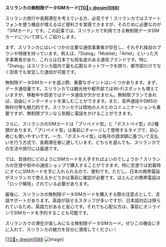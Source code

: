 **スリランカの無制限データSIMカード[[TG💪+ @esim1088](https://t.me/s/esim1088)]**

スリランカ旅行や長期滞在を考えている方、必見です！スリランカではスマートフォンを使う機会が増えるほど便利さを実感できますが、そのために必要なのが「SIMカード」です。この記事では、スリランカで利用できる無制限データSIMカードについて詳しくご紹介します。

まず、スリランカにはいくつかの主要な通信事業者が存在し、それぞれ独自のプランや特徴を持っています。例えば、「Dialog」「Mobitel」「Airtel」といった大手事業者があり、これらは日本でも知名度のある通信ブランドです。特に「Dialog」はスリランカ国内で最も広範なネットワークを誇り、都市部だけでなく田舎でも安定した通信が可能です。

無制限データSIMカードを選ぶ際、重要なポイントはいくつかあります。まず、データ通信量です。スリランカでは観光地や都市部ではWi-Fiスポットも増えていますが、移動中や田舎ではデータ通信が欠かせません。無制限プランであれば、自由にインターネットを楽しむことができます。また、音声通話やSMSの無料付帯も魅力的です。スリランカでは現地の人々とのコミュニケーションも重要ですが、無制限プランなら気軽に電話をかけることができます。

さらに、スリランカのSIMカードは「プリペイド型」と「ポストペイ型」の2種類があります。「プリペイド型」は事前にチャージして使用するタイプで、初心者にも使いやすいです。一方、「ポストペイ型」は毎月の請求額に基づいて支払いを行う方式で、長期滞在者に適しています。どちらを選んでも、スリランカでの生活や旅行には最適です。

では、具体的にどのようにSIMカードを入手すればよいのでしょうか？スリランカの空港や街中の通信ショップで購入することができます。特に空港では到着時にすぐにSIMカードを手に入れられるので、便利です。ただし、日本の携帯電話がスリランカで使えるかどうかは事前に確認が必要です。ほとんどの携帯電話は「ロック解除」されている必要があります。

最後に、スリランカの無制限データSIMカードを購入する際の注意点として、言語サポートがあります。英語が話せるスタッフが多いですが、日本語対応は限られているため、英語力があると安心です。それでも心配な方は、事前にオンラインでSIMカードを予約することも可能です。

スリランカでの滞在が楽しみになる無制限データSIMカード。ぜひこの機会に手に入れて、スリランカの魅力を存分に満喫してください！

[[TG💪+ @esim1088](https://t.me/s/esim1088) ![Image](https://i.postimg.cc/Y0z9fWf4/image.png)]